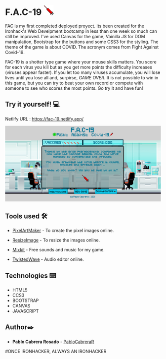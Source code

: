 # F.A.C-19 ![SyringeIMG](./images/syringeRED32x32.png)
FAC is my first completed deployed proyect. Its been created for the Ironhack's Web Develpment bootcamp in less than one week so much can still be improved. I've used Canvas for the game, Vainilla JS for DOM manipulation, Bootstrap for the buttons and some CSS3 for the styling. The theme of the game is about COVID. The acronym comes from Fight Against Covid-19.

FAC-19 is a shotter type game where your mouse skills matters. You score for each virus you kill but as you get more points the difficulty increases (viruses appear faster). If you let too many viruses accumulate, you will lose lives until you lose all and, surpirse, *GAME OVER*. 
It is not possible to win in this game, but you can try to beat your own record or compete with someone to see who scores the most points. Go try it and have fun!


## Try it yourself! :computer:
Netlify URL :  https://fac-19.netlify.app/

![Game Preview](./images/GAME-PREVIEW.png)


## Tools used 🛠️
* [PixelArtMaker](http://pixelartmaker.com/) - To create the pixel images online.
* [ResizeImage](https://resizeimage.net/) - To resize the images online.

* [Mixkit](https://mixkit.co/free-sound-effects/game/) - Free sounds and music for my game.
* [TwistedWave](https://twistedwave.com/online) - Audio editor online.


## Technologies ⌨️
* HTML5
* CCS3
* BOOTSTRAP
* CANVAS
* JAVASCRIPT


## Author✒️
* **Pablo Cabrera Rosado** - [PabloCabreraR](https://github.com/PabloCabreraR)

#ONCE IRONHACKER, ALWAYS AN IRONHACKER
